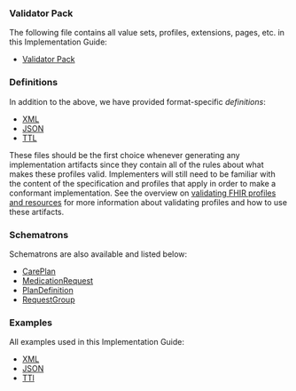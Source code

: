 ### Validator Pack

The following file contains all value sets, profiles, extensions, pages, etc. in this Implementation Guide:

<ul><li><a href="validator.pack">Validator Pack</a></li></ul>

### Definitions

<p>
    In addition to the above, we have provided format-specific <em>definitions</em>:
</p>
    
<ul>
    <li><a href="definitions.xml.zip">XML</a></li>
    <li><a href="definitions.json.zip">JSON</a></li>
    <li><a href="definitions.ttl.zip">TTL</a></li>
</ul>

<p>
    These files should be the first choice whenever generating any implementation artifacts since they contain all of the rules about what makes these profiles valid.
    Implementers will still need to be familiar with the content of the specification and profiles that apply in order to make a conformant implementation.
    See the overview on <a href="http://hl7.org/fhir/validation.html">validating FHIR profiles and resources</a> for more information about validating profiles and how to use these artifacts.
</p>

### Schematrons

<p>Schematrons are also available and listed below:</p>

<ul>
    <li><a href="cdc-careplan.sch">CarePlan</a></li>
    <li><a href="cdc-medicationrequest.sch">MedicationRequest</a></li>
    <li><a href="cdc-plandefinition.sch">PlanDefinition</a></li>
    <li><a href="cdc-requestgroup.sch">RequestGroup</a></li>
</ul>

### Examples

<p>
    All examples used in this Implementation Guide:
</p>

<ul>
    <li><a href="examples.xml.zip">XML</a></li>
    <li><a href="examples.json.zip">JSON</a></li>
    <li><a href="examples.ttl.zip">TTl</a></li>
</ul>
